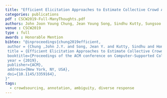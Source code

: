 ```yaml
---
title: "Efficient Elicitation Approaches to Estimate Collective Crowd Answers"
categories: publications
pdf : CSCW2019-Full-ManyThoughts.pdf
authors: John Joon Young Chung, Jean Young Song, Sindhu Kutty, Sungsoo (Ray) Hong, Juho Kim, Walter S. Lasecki
venue : CSCW2019
type : full
awards : Honorable Mention
bibtex: "@inproceedings{chung2019efficient,
 author = {Chung ,John J.Y. and Song, Jean Y. and Kutty, Sindhu and Hong, Sungsoo Ray and Kim, Juho and Lasecki, Walter S.},
 title = {Efficient Elicitation Approaches to Estimate Collective Crowd Answers},
 booktitle={Proceedings of the ACM conference on Computer-Supported Collaborative Work (CSCW '19)},
 year = {2019},
 publisher={ACM},
 address={New York, NY, USA},
 doi={10.1145/3359164},
}" 
tags:
  - crowdsourcing, annotation, ambiguity, diverse response
---
```

